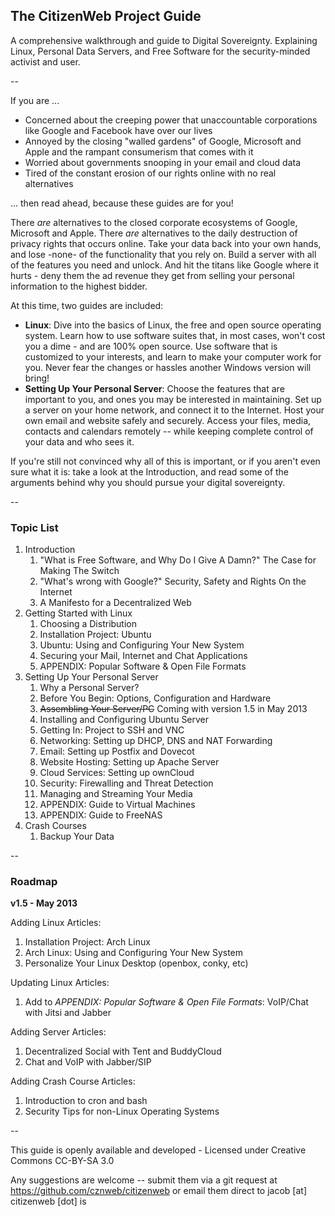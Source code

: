 ## The CitizenWeb Project Guide

A comprehensive walkthrough and guide to Digital Sovereignty. Explaining Linux, Personal Data Servers, and Free Software for the security-minded activist and user.

--

If you are ...

* Concerned about the creeping power that unaccountable corporations like Google and Facebook have over our lives
* Annoyed by the closing "walled gardens" of Google, Microsoft and Apple and the rampant consumerism that comes with it
* Worried about governments snooping in your email and cloud data
* Tired of the constant erosion of our rights online with no real alternatives

... then read ahead, because these guides are for you!


There *are* alternatives to the closed corporate ecosystems of Google, Microsoft and Apple. There *are* alternatives to the daily destruction of privacy rights that occurs online. Take your data back into your own hands, and lose -none- of the functionality that you rely on. Build a server with all of the features you need and unlock. And hit the titans like Google where it hurts - deny them the ad revenue they get from selling your personal information to the highest bidder.


At this time, two guides are included:

* **Linux**: Dive into the basics of Linux, the free and open source operating system. Learn how to use software suites that, in most cases, won't cost you a dime - and are 100% open source. Use software that is customized to your interests, and learn to make your computer work for you. Never fear the changes or hassles another Windows version will bring!
* **Setting Up Your Personal Server**: Choose the features that are important to you, and ones you may be interested in maintaining. Set up a server on your home network, and connect it to the Internet. Host your own email and website safely and securely. Access your files, media, contacts and calendars remotely -- while keeping complete control of your data and who sees it.

If you're still not convinced why all of this is important, or if you aren't even sure what it is: take a look at the Introduction, and read some of the arguments behind why you should pursue your digital sovereignty.

--

### Topic List

1. Introduction
	1. "What is Free Software, and Why Do I Give A Damn?" The Case for Making The Switch
	2. "What's wrong with Google?" Security, Safety and Rights On the Internet
	3. A Manifesto for a Decentralized Web
2. Getting Started with Linux
	1. Choosing a Distribution
	2. Installation Project: Ubuntu
	3. Ubuntu: Using and Configuring Your New System
	4. Securing your Mail, Internet and Chat Applications
	5. APPENDIX: Popular Software & Open File Formats
3. Setting Up Your Personal Server
	1. Why a Personal Server?
	2. Before You Begin: Options, Configuration and Hardware
	3. ~~Assembling Your Server/PC~~ Coming with version 1.5 in May 2013
	4. Installing and Configuring Ubuntu Server
	5. Getting In: Project to SSH and VNC
	6. Networking: Setting up DHCP, DNS and NAT Forwarding
	7. Email: Setting up Postfix and Dovecot
	8. Website Hosting: Setting up Apache Server
	9. Cloud Services: Setting up ownCloud
	10. Security: Firewalling and Threat Detection
	11. Managing and Streaming Your Media
	12. APPENDIX: Guide to Virtual Machines
	13. APPENDIX: Guide to FreeNAS
4. Crash Courses
	1. Backup Your Data

--

### Roadmap

**v1.5 - May 2013**

Adding Linux Articles:
 1. Installation Project: Arch Linux
 2. Arch Linux: Using and Configuring Your New System
 3. Personalize Your Linux Desktop (openbox, conky, etc)

Updating Linux Articles:
 1. Add to _APPENDIX: Popular Software & Open File Formats_: VoIP/Chat with Jitsi and Jabber

Adding Server Articles:
 1. Decentralized Social with Tent and BuddyCloud
 2. Chat and VoIP with Jabber/SIP

Adding Crash Course Articles:
 1. Introduction to cron and bash
 2. Security Tips for non-Linux Operating Systems

--

This guide is openly available and developed - Licensed under Creative Commons CC-BY-SA 3.0

Any suggestions are welcome -- submit them via a git request at https://github.com/cznweb/citizenweb or email them direct to jacob [at] citizenweb [dot] is
